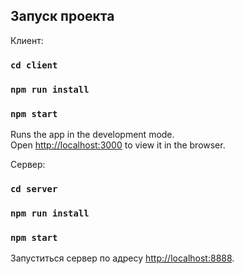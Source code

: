 ## Запуск проекта

Клиент:
### `cd client`
### `npm run install`
### `npm start`

Runs the app in the development mode.<br>
Open [http://localhost:3000](http://localhost:3000) to view it in the browser.

Сервер:
### `cd server`
### `npm run install`
### `npm start`

Запуститься сервер по адресу [http://localhost:8888](http://localhost:8888).

